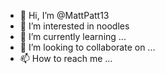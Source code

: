 - 👋 Hi, I’m @MattPatt13
- 👀 I’m interested in noodles
- 🌱 I’m currently learning ...
- 💞️ I’m looking to collaborate on ...
- 📫 How to reach me ...

<!---
MattPatt13/MattPatt13 is a ✨ special ✨ repository because its `README.md` (this file) appears on your GitHub profile.
You can click the Preview link to take a look at your changes.
--->
